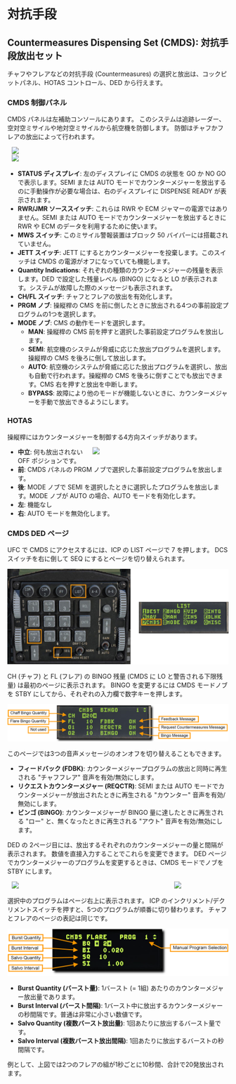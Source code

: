 # 対抗手段

<!-- markdownlint-disable MD033 -->

## Countermeasures Dispensing Set (CMDS): 対抗手段放出セット

チャフやフレアなどの対抗手段 (Countermeasures) の選択と放出は、コックピットパネル、HOTAS コントロール、DED から行えます。

### CMDS 制御パネル

CMDS パネルは左補助コンソールにあります。
このシステムは追跡レーダー、空対空ミサイルや地対空ミサイルから航空機を防御します。
防御はチャフかフレアの放出によって行われます。

<img src="../../images/dcs10-cmds_panel.jpg" align="left" hspace="10" width="350">

</br>

<img src="../../images/dcs_procedure56.jpg" hspace="10" width="150">

- **STATUS ディスプレイ**: 左のディスプレイに CMDS の状態を GO か NO GO で表示します。SEMI または AUTO モードでカウンターメジャーを放出するのに手動操作が必要な場合は、右のディスプレイに DISPENSE READY が表示されます。
- **RWR/JMR ソーススイッチ**: これらは RWR や ECM ジャマーの電源ではありません。SEMI または AUTO モードでカウンターメジャーを放出するときに RWR や ECM のデータを利用するために使います。
- **MWS スイッチ**: このミサイル警報装置はブロック 50 バイパーには搭載されていません。
- **JETT スイッチ**: JETT にするとカウンターメジャーを投棄します。このスイッチは CMDS の電源がオフになっていても機能します。
- **Quantity Indications**: それぞれの種類のカウンターメジャーの残量を表示します。DED で設定した残量レベル (BINGO) になると LO が表示されます。システムが故障した際のメッセージも表示されます。
- **CH/FL スイッチ**: チャフとフレアの放出を有効化します。
- **PRGM ノブ**: 操縦桿の CMS を前に倒したときに放出される4つの事前設定プログラムの1つを選択します。
- **MODE ノブ**: CMS の動作モードを選択します。
    - **MAN**: 操縦桿の CMS 前を押すと選択した事前設定プログラムを放出します。
    - **SEMI**: 航空機のシステムが脅威に応じた放出プログラムを選択します。操縦桿の CMS を後ろに倒して放出します。
    - **AUTO**: 航空機のシステムが脅威に応じた放出プログラムを選択し、放出も自動で行われます。操縦桿の CMS を後ろに倒すことでも放出できます。CMS 右を押すと放出を中断します。
    - **BYPASS**: 故障により他のモードが機能しないときに、カウンターメジャーを手動で放出できるようにします。

### HOTAS

操縦桿にはカウンターメジャーを制御する4方向スイッチがあります。

<img src="../../images/dcs19-hotas_cms.png" align="right" hspace="10" width="300">

- **中立**: 何も放出されない OFF ポジションです。
- **前**: CMDS パネルの PRGM ノブで選択した事前設定プログラムを放出します。
- **後**: MODE ノブで SEMI を選択したときに選択したプログラムを放出します。MODE ノブが AUTO の場合、AUTO モードを有効化します。
- **左**: 機能なし
- **右**: AUTO モードを無効化します。

### CMDS DED ページ

UFC で CMDS にアクセスするには、ICP の LIST ページで 7 を押します。
DCS スイッチを右に倒して SEQ にするとページを切り替えられます。

![dcs20-cmds_ded](../images/dcs20-cmds_ded.jpg)

CH (チャフ) と FL (フレア) の BINGO 残量 (CMDS に LO と警告される下限残量) は最初のページに表示されます。
BINGO を変更するには CMDS モードノブを STBY にしてから、それぞれの入力欄で数字キーを押します。

![dcs21-cmds_page](../images/dcs21-cmds_page.png)

このページでは3つの音声メッセージのオンオフを切り替えることもできます。

- **フィードバック (FDBK)**: カウンターメジャープログラムの放出と同時に再生される "チャフフレア" 音声を有効/無効にします。
- **リクエストカウンターメジャー (REQCTR)**: SEMI または AUTO モードでカウンターメジャーが放出されたときに再生される "カウンター" 音声を有効/無効にします。
- **ビンゴ (BINGO)**: カウンターメジャーが BINGO 量に達したときに再生される "ロー" と、無くなったときに再生される "アウト" 音声を有効/無効にします。

DED の 2ページ目には、放出するそれぞれのカウンターメジャーの量と間隔が表示されます。
数値を直接入力することでこれらを変更できます。
DED ページでカウンターメジャーのプログラムを変更するときは、CMDS モードでノブを STBY にします。

<img src="../../images/dcs22-cmds_knob.jpg" align="left" hspace="10" width="350">

<img src="../../images/dcs_procedure55.jpg" hspace="10" width="150">

</br>

選択中のプログラムはページ右上に表示されます。
ICP のインクリメント/デクリメントスイッチを押すと、5つのプログラムが順番に切り替わります。
チャフとフレアのページの表記は同じです。

![dcs23-cmds_prgm_page](../images/dcs23-cmds_prgm_page.png)

- **Burst Quantity (バースト量)**: 1バースト (= 1組) あたりのカウンターメジャー放出量であります。
- **Burst Interval (バースト間隔)**: 1バースト中に放出するカウンターメジャーの秒間隔です。普通は非常に小さい数値です。
- **Salvo Quantity (複数バースト放出量)**: 1回あたりに放出するバースト量です。
- **Salvo Interval (複数バースト放出間隔)**: 1回あたりに放出するバーストの秒間隔です。

例として、上図では2つのフレアの組が1秒ごとに10秒間、合計で20発放出されます。
